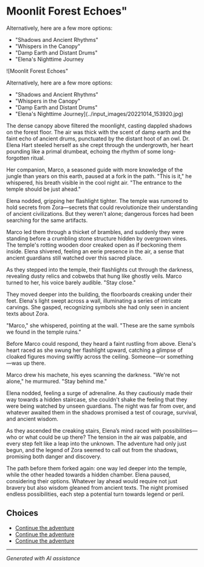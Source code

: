 # Moonlit Forest Echoes"

Alternatively, here are a few more options:

- "Shadows and Ancient Rhythms"
- "Whispers in the Canopy"
- "Damp Earth and Distant Drums"
- "Elena's Nighttime Journey

![Moonlit Forest Echoes"

Alternatively, here are a few more options:

- "Shadows and Ancient Rhythms"
- "Whispers in the Canopy"
- "Damp Earth and Distant Drums"
- "Elena's Nighttime Journey](../input_images/20221014_153920.jpg)

The dense canopy above filtered the moonlight, casting dappled shadows on the forest floor. The air was thick with the scent of damp earth and the faint echo of ancient drums, punctuated by the distant hoot of an owl. Dr. Elena Hart steeled herself as she crept through the undergrowth, her heart pounding like a primal drumbeat, echoing the rhythm of some long-forgotten ritual.

Her companion, Marco, a seasoned guide with more knowledge of the jungle than years on this earth, paused at a fork in the path. "This is it," he whispered, his breath visible in the cool night air. "The entrance to the temple should be just ahead."

Elena nodded, gripping her flashlight tighter. The temple was rumored to hold secrets from Zora—secrets that could revolutionize their understanding of ancient civilizations. But they weren't alone; dangerous forces had been searching for the same artifacts.

Marco led them through a thicket of brambles, and suddenly they were standing before a crumbling stone structure hidden by overgrown vines. The temple's rotting wooden door creaked open as if beckoning them inside. Elena shivered, feeling an eerie presence in the air, a sense that ancient guardians still watched over this sacred place.

As they stepped into the temple, their flashlights cut through the darkness, revealing dusty relics and cobwebs that hung like ghostly veils. Marco turned to her, his voice barely audible. "Stay close."

They moved deeper into the building, the floorboards creaking under their feet. Elena's light swept across a wall, illuminating a series of intricate carvings. She gasped, recognizing symbols she had only seen in ancient texts about Zora.

"Marco," she whispered, pointing at the wall. "These are the same symbols we found in the temple ruins."

Before Marco could respond, they heard a faint rustling from above. Elena's heart raced as she swung her flashlight upward, catching a glimpse of cloaked figures moving swiftly across the ceiling. Someone—or something—was up there.

Marco drew his machete, his eyes scanning the darkness. "We're not alone," he murmured. "Stay behind me."

Elena nodded, feeling a surge of adrenaline. As they cautiously made their way towards a hidden staircase, she couldn't shake the feeling that they were being watched by unseen guardians. The night was far from over, and whatever awaited them in the shadows promised a test of courage, survival, and ancient wisdom.

As they ascended the creaking stairs, Elena’s mind raced with possibilities—who or what could be up there? The tension in the air was palpable, and every step felt like a leap into the unknown. The adventure had only just begun, and the legend of Zora seemed to call out from the shadows, promising both danger and discovery.

The path before them forked again: one way led deeper into the temple, while the other headed towards a hidden chamber. Elena paused, considering their options. Whatever lay ahead would require not just bravery but also wisdom gleaned from ancient texts. The night promised endless possibilities, each step a potential turn towards legend or peril.


## Choices

* [Continue the adventure](./20221010_145455.md)
* [Continue the adventure](./20221013_133924.md)
* [Continue the adventure](./20221013_172115.md)


---
*Generated with AI assistance*
